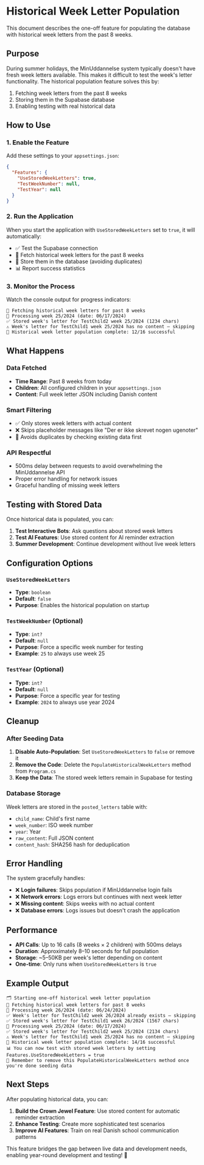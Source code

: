 # Historical Week Letter Population

This document describes the one-off feature for populating the database with historical week letters from the past 8 weeks.

## Purpose

During summer holidays, the MinUddannelse system typically doesn't have fresh week letters available. This makes it difficult to test the week's letter functionality. The historical population feature solves this by:

1. Fetching week letters from the past 8 weeks
2. Storing them in the Supabase database
3. Enabling testing with real historical data

## How to Use

### 1. Enable the Feature

Add these settings to your `appsettings.json`:

```json
{
  "Features": {
    "UseStoredWeekLetters": true,
    "TestWeekNumber": null,
    "TestYear": null
  }
}
```

### 2. Run the Application

When you start the application with `UseStoredWeekLetters` set to `true`, it will automatically:

- ✅ Test the Supabase connection
- 📅 Fetch historical week letters for the past 8 weeks
- 💾 Store them in the database (avoiding duplicates)
- 📊 Report success statistics

### 3. Monitor the Process

Watch the console output for progress indicators:

```console
📅 Fetching historical week letters for past 8 weeks
📆 Processing week 25/2024 (date: 06/17/2024)
✅ Stored week's letter for TestChild2 week 25/2024 (1234 chars)
⚠️ Week's letter for TestChild1 week 25/2024 has no content – skipping
🎉 Historical week letter population complete: 12/16 successful
```

## What Happens

### Data Fetched
- **Time Range**: Past 8 weeks from today
- **Children**: All configured children in your `appsettings.json`
- **Content**: Full week letter JSON including Danish content

### Smart Filtering
- ✅ Only stores week letters with actual content
- ❌ Skips placeholder messages like "Der er ikke skrevet nogen ugenoter"
- 🔄 Avoids duplicates by checking existing data first

### API Respectful
- 500ms delay between requests to avoid overwhelming the MinUddannelse API
- Proper error handling for network issues
- Graceful handling of missing week letters

## Testing with Stored Data

Once historical data is populated, you can:

1. **Test Interactive Bots**: Ask questions about stored week letters
2. **Test AI Features**: Use stored content for AI reminder extraction
3. **Summer Development**: Continue development without live week letters

## Configuration Options

### `UseStoredWeekLetters`
- **Type**: `boolean`
- **Default**: `false`
- **Purpose**: Enables the historical population on startup

### `TestWeekNumber` (Optional)
- **Type**: `int?`
- **Default**: `null`
- **Purpose**: Force a specific week number for testing
- **Example**: `25` to always use week 25

### `TestYear` (Optional)
- **Type**: `int?`
- **Default**: `null`
- **Purpose**: Force a specific year for testing
- **Example**: `2024` to always use year 2024

## Cleanup

### After Seeding Data

1. **Disable Auto-Population**: Set `UseStoredWeekLetters` to `false` or remove it
2. **Remove the Code**: Delete the `PopulateHistoricalWeekLetters` method from `Program.cs`
3. **Keep the Data**: The stored week letters remain in Supabase for testing

### Database Storage

Week letters are stored in the `posted_letters` table with:
- `child_name`: Child's first name
- `week_number`: ISO week number
- `year`: Year
- `raw_content`: Full JSON content
- `content_hash`: SHA256 hash for deduplication

## Error Handling

The system gracefully handles:
- ❌ **Login failures**: Skips population if MinUddannelse login fails
- ❌ **Network errors**: Logs errors but continues with next week letter
- ❌ **Missing content**: Skips weeks with no actual content
- ❌ **Database errors**: Logs issues but doesn't crash the application

## Performance

- **API Calls**: Up to 16 calls (8 weeks × 2 children) with 500ms delays
- **Duration**: Approximately 8–10 seconds for full population
- **Storage**: ~5–50KB per week's letter depending on content
- **One-time**: Only runs when `UseStoredWeekLetters` is `true`

## Example Output

```console
🗂️ Starting one-off historical week letter population
📅 Fetching historical week letters for past 8 weeks
📆 Processing week 26/2024 (date: 06/24/2024)
✅ Week's letter for TestChild2 week 26/2024 already exists – skipping
✅ Stored week's letter for TestChild1 week 26/2024 (1567 chars)
📆 Processing week 25/2024 (date: 06/17/2024)
✅ Stored week's letter for TestChild2 week 25/2024 (2134 chars)
⚠️ Week's letter for TestChild1 week 25/2024 has no content – skipping
🎉 Historical week letter population complete: 14/16 successful
📊 You can now test with stored week letters by setting Features.UseStoredWeekLetters = true
🔧 Remember to remove this PopulateHistoricalWeekLetters method once you're done seeding data
```

## Next Steps

After populating historical data, you can:

1. **Build the Crown Jewel Feature**: Use stored content for automatic reminder extraction
2. **Enhance Testing**: Create more sophisticated test scenarios
3. **Improve AI Features**: Train on real Danish school communication patterns

This feature bridges the gap between live data and development needs, enabling year-round development and testing! 🚀